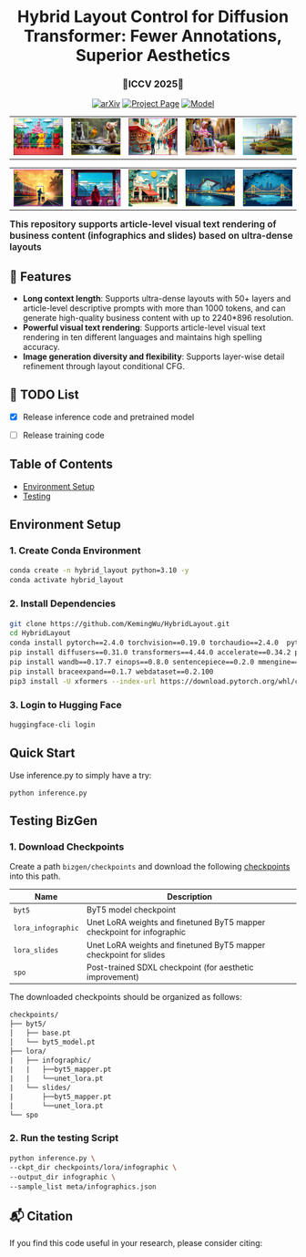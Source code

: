 <h1 align="center">Hybrid Layout Control for Diffusion Transformer: Fewer Annotations, Superior Aesthetics</h1>
<h3 align="center">🌟ICCV 2025🌟</h3>
<p align="center">
  <a href="https://arxiv.org/abs/2503.20672"><img src='https://img.shields.io/badge/arXiv-Paper-red?logo=arxiv&logoColor=white' alt='arXiv'></a>
  <a href='https://hybrid-layout-msra.github.io/'><img src='https://img.shields.io/badge/Project_Page-Website-green?logo=googlechrome&logoColor=white' alt='Project Page'></a>
  <a href='https://huggingface.co/wukeming11/HybridLayout'><img src='https://img.shields.io/badge/Model-Huggingface-yellow?logo=huggingface&logoColor=yellow' alt='Model'></a>

<table>
  <tr>
    <td><img src="assets\instance_diff_example.jpg" alt="gif5" width="150"></td>
    <td><img src="assets\dog_ours.jpg" alt="gif5" width="150"></td>
    <td><img src="assets\sa_11143675_style7.jpg" alt="gif1" width="150"></td>
    <td><img src="assets\sa_11143664_style2.jpg" alt="gif2" width="150"></td>
    <td><img src="assets\sa_11143662_style2.jpg" width="150"></td>
  </tr>
</table>

<table>
  <tr>
     <td><img src="assets\sa_11143631_style6.jpg" alt="gif4" width="150"></td>
    <td><img src="assets\sa_11143576_style4.jpg" alt="gif1" width="150"></td>
    <td><img src="assets\sa_11143554_style7.jpg" alt="gif2" width="150"></td>
    <td><img src="assets\sa_11143536_style8.jpg" alt="gif3" width="150"></td>
    <td><img src="assets\sa_11143524_style7.jpg" alt="gif4" width="150"></td>
  </tr>
</table>

<span style="font-size: 16px; font-weight: 600;">This repository supports article-level visual text rendering of business content (infographics and slides) based on ultra-dense layouts

<!-- Features -->
## 🌟 Features
- **Long context length**: Supports ultra-dense layouts with 50+ layers and article-level descriptive prompts with more than 1000 tokens, and can generate high-quality business content with up to 2240*896 resolution.
- **Powerful visual text rendering**: Supports article-level visual text rendering in ten different languages and maintains high spelling accuracy.
- **Image generation diversity and flexibility**: Supports layer-wise detail refinement through layout conditional CFG.


<!-- TODO List -->
## 🚧 TODO List
- [x] Release inference code and pretrained model
- [ ] Release training code


## Table of Contents
- [Environment Setup](#environment-setup)
- [Testing](#testing-bizgen)

## Environment Setup

### 1. Create Conda Environment
```bash
conda create -n hybrid_layout python=3.10 -y
conda activate hybrid_layout
```

### 2. Install Dependencies 
```bash
git clone https://github.com/KemingWu/HybridLayout.git
cd HybridLayout
conda install pytorch==2.4.0 torchvision==0.19.0 torchaudio==2.4.0  pytorch-cuda=11.8 -c pytorch -c nvidia -y
pip install diffusers==0.31.0 transformers==4.44.0 accelerate==0.34.2 peft==0.12.0 datasets==2.20.0 prodigyopt
pip install wandb==0.17.7 einops==0.8.0 sentencepiece==0.2.0 mmengine==0.10.4
pip install braceexpand==0.1.7 webdataset==0.2.100
pip3 install -U xformers --index-url https://download.pytorch.org/whl/cu118
```

### 3. Login to Hugging Face
```bash
huggingface-cli login
```

## Quick Start
Use inference.py to simply have a try:
```
python inference.py
```

## Testing BizGen

### 1. Download Checkpoints

Create a path `bizgen/checkpoints` and download the following [checkpoints](https://huggingface.co/PYY2001/BizGen) into this path.

| Name | Description|
|----------|-------------|
| `byt5` | ByT5 model checkpoint |
| `lora_infographic` | Unet LoRA weights and finetuned ByT5 mapper checkpoint for infographic |
| `lora_slides` | Unet LoRA weights and finetuned ByT5 mapper checkpoint for slides |
| `spo` | Post-trained SDXL checkpoint (for aesthetic improvement) |

The downloaded checkpoints should be organized as follows:
```
checkpoints/
├── byt5/
│   ├── base.pt
│   └── byt5_model.pt
├── lora/
|   ├── infographic/
|   |   ├──byt5_mapper.pt
|   |   └──unet_lora.pt
|   └── slides/
|       ├──byt5_mapper.pt
|       └──unet_lora.pt
└── spo
```

### 2. Run the testing Script
```bash
python inference.py \
--ckpt_dir checkpoints/lora/infographic \
--output_dir infographic \
--sample_list meta/infographics.json 
```


## :mailbox_with_mail: Citation
If you find this code useful in your research, please consider citing:

```

```
